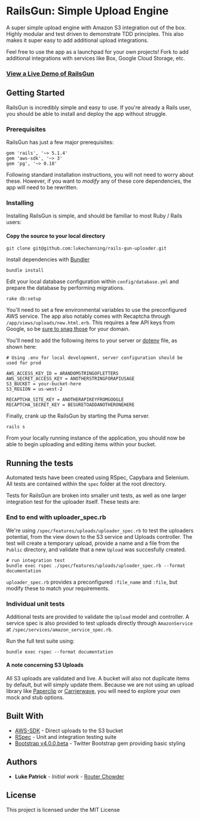 # RailsGun: Simple Upload Engine

A super simple upload engine with Amazon S3 integration out of the box. Highly modular and test driven to demonstrate TDD principles. This also makes it super easy to add additional upload integrations. 

Feel free to use the app as a launchpad for your own projects! Fork to add additional integrations with services like Box, Google Cloud Storage, etc.

### [View a Live Demo of RailsGun](https://railsgun.herokuapp.com)

## Getting Started

RailsGun is incredibly simple and easy to use. If you're already a Rails user, you should be able to install and deploy the app without struggle.

### Prerequisites

RailsGun has just a few major prerequisites:

```
gem 'rails', '~> 5.1.4'
gem 'aws-sdk', '~> 3'
gem 'pg', '~> 0.18'
```
Following standard installation instructions, you will not need to worry about these. However, if you want to _modify_ any of these core dependencies, the app will need to be rewritten.

### Installing

Installing RailsGun is simple, and should be familiar to most Ruby / Rails users:

#### Copy the source to your local directory

```
git clone git@github.com:lukechanning/rails-gun-uploader.git
```

Install dependencies with [Bundler](https://github.com/bundler/bundler)

```
bundle install
```
Edit your local database configuration within `config/database.yml` and prepare the database by performing migrations.

```
rake db:setup
```

You'll need to set a few environmental variables to use the preconfigured AWS service. The app also notably comes with Recaptcha through `/app/views/uploads/new.html.erb`. This requires a few API keys from Google, so be [sure to snag those](https://www.google.com/recaptcha) for your domain.

You'll need to add the following items to your server or [dotenv](https://github.com/bkeepers/dotenv) file, as shown here: 

```
# Using .env for local development, server configuration should be used for prod

AWS_ACCESS_KEY_ID = ARANDOMSTRINGOFLETTERS
AWS_SECRET_ACCESS_KEY = ANOTHERSTRINGFORAPIUSAGE
S3_BUCKET = your-bucket-here
S3_REGION = us-west-2

RECAPTCHA_SITE_KEY = ANOTHERAPIKEYFROMGOOGLE
RECAPTCHA_SECRET_KEY = BESURETOADDANOTHERONEHERE

```

Finally, crank up the RailsGun by starting the Puma server. 

```
rails s
```

From your locally running instance of the application, you should now be able to begin uploading and editing items within your bucket. 

## Running the tests

Automated tests have been created using RSpec, Capybara and Selenium. All tests are contained within the `spec` folder at the root directory. 

Tests for RailsGun are broken into smaller unit tests, as well as one larger integration test for the uploader itself. These tests are:

### End to end with uploader_spec.rb

We're using `/spec/features/uploads/uploader_spec.rb` to test the uploaders potential, from the view down to the S3 service and Uploads controller. The test will create a temporary upload, provide a name and a file from the `Public` directory, and validate that a new `Upload` was succesfully created. 

```
# run integration test
bundle exec rspec ./spec/features/uploads/uploader_spec.rb --format documentation
```
`uploader_spec.rb` provides a preconfigured `:file_name` and `:file`, but modify these to match your requirements.

### Individual unit tests

Additional tests are provided to validate the `Upload` model and controller. A service spec is also provided to test uploads directly through `AmazonService` at `/spec/services/amazon_service_spec.rb`. 

Run the full test suite using:

```
bundle exec rspec --format documentation
```

#### A note concerning S3 Uploads

All S3 uploads are validated and live. A bucket will also not duplicate items by default, but will simply update them. Because we are not using an upload library like [Paperclip](https://github.com/thoughtbot/paperclip) or [Carrierwave](https://github.com/carrierwaveuploader/carrierwave), you will need to explore your own mock and stub options. 

## Built With

* [AWS-SDK](https://github.com/aws/aws-sdk-ruby) - Direct uploads to the S3 bucket
* [RSpec](https://github.com/rspec/rspec) - Unit and integration testing suite
* [Bootstrap v4.0.0.beta](https://github.com/twbs/bootstrap-rubygem) - Twitter Bootstrap gem providing basic styling 

## Authors

* **Luke Patrick** - *Initial work* - [Router Chowder](https://routerchowder.com)

## License

This project is licensed under the MIT License